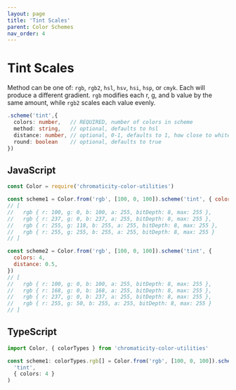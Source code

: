 ```yaml
---
layout: page
title: 'Tint Scales'
parent: Color Schemes
nav_order: 4
---
```


# Tint Scales

Method can be one of: `rgb`, `rgb2`, `hsl`, `hsv`, `hsi`, `hsp`, or `cmyk`. Each will produce a different gradient. `rgb` modifies each r, g, and b value by the same amount, while `rgb2` scales each value evenly.

```ts
.scheme('tint',{
  colors: number,   // REQUIRED, number of colors in scheme
  method: string,   // optional, defaults to hsl
  distance: number, // optional, 0-1, defaults to 1, how close to white scheme should reach
  round: boolean    // optional, defaults to true
})
```

## JavaScript

```js
const Color = require('chromaticity-color-utilities')

const scheme1 = Color.from('rgb', [100, 0, 100]).scheme('tint', { colors: 4 })
// [
//   rgb { r: 100, g: 0, b: 100, a: 255, bitDepth: 8, max: 255 },
//   rgb { r: 237, g: 0, b: 237, a: 255, bitDepth: 8, max: 255 },
//   rgb { r: 255, g: 118, b: 255, a: 255, bitDepth: 8, max: 255 },
//   rgb { r: 255, g: 255, b: 255, a: 255, bitDepth: 8, max: 255 }
// ]

const scheme2 = Color.from('rgb', [100, 0, 100]).scheme('tint', {
  colors: 4,
  distance: 0.5,
})
// [
//   rgb { r: 100, g: 0, b: 100, a: 255, bitDepth: 8, max: 255 },
//   rgb { r: 168, g: 0, b: 168, a: 255, bitDepth: 8, max: 255 },
//   rgb { r: 237, g: 0, b: 237, a: 255, bitDepth: 8, max: 255 },
//   rgb { r: 255, g: 50, b: 255, a: 255, bitDepth: 8, max: 255 }
// ]
```

## TypeScript

```ts
import Color, { colorTypes } from 'chromaticity-color-utilities'

const scheme1: colorTypes.rgb[] = Color.from('rgb', [100, 0, 100]).scheme(
  'tint',
  { colors: 4 }
)
```
